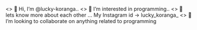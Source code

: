 <\>  👋 Hi, I’m @lucky-koranga..
<\>  👀 I’m interested in programming..
<\>  🌱 lets know more about each other
     ... My Instagram id ->   lucky_koranga_
<\>  💞️ I’m looking to collaborate on anything related to programming
